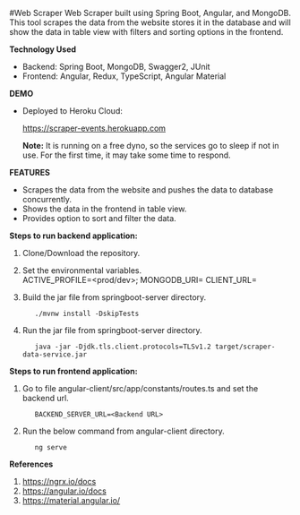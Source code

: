 #Web Scraper
Web Scraper built using Spring Boot, Angular, and MongoDB. This tool scrapes the data from the website stores it in the database and will show the data in table view with filters and sorting options in the frontend.

**Technology Used**
- Backend: Spring Boot, MongoDB, Swagger2, JUnit
- Frontend: Angular, Redux, TypeScript, Angular Material

**DEMO**
- Deployed to Heroku Cloud:

  https://scraper-events.herokuapp.com

  **Note:** It is running on a free dyno, so the services go to sleep if not in use.
       For the first time, it may take some time to respond.
 
**FEATURES**

- Scrapes the data from the website and pushes the data to database concurrently.
- Shows the data in the frontend in table view.
- Provides option to sort and filter the data.

**Steps to run backend application:**
1. Clone/Download the repository.

2. Set the environmental variables.     
   ACTIVE_PROFILE=<prod/dev>;
   MONGODB_URI=<Connection String>
   CLIENT_URL=<Frontend Client URL>

3. Build the jar file from springboot-server directory.
   ```
      ./mvnw install -DskipTests
   ```

4. Run the jar file from springboot-server directory.
   ```
      java -jar -Djdk.tls.client.protocols=TLSv1.2 target/scraper-data-service.jar
   ```

**Steps to run frontend application:**
1. Go to file angular-client/src/app/constants/routes.ts and set the backend url.
   ```
      BACKEND_SERVER_URL=<Backend URL>
   ```
   
2. Run the below command from angular-client directory.
   ```
      ng serve
   ```

**References**  
1. https://ngrx.io/docs
2. https://angular.io/docs
3. https://material.angular.io/
